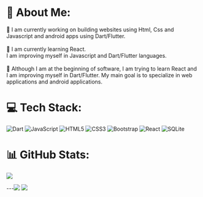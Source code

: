 # 💫 About Me:
🔭 I am currently working on building websites using Html, Css and Javascript and android apps using Dart/Flutter.<br><br>🤝 I am currently learning React.<br>    I am improving myself in Javascript and Dart/Flutter languages.<br><br>🌱 Although I am at the beginning of software, I am trying to learn React and I am improving myself in Dart/Flutter. My main goal is to specialize in web applications and android applications.


# 💻 Tech Stack:
![Dart](https://img.shields.io/badge/dart-%230175C2.svg?style=for-the-badge&logo=dart&logoColor=white) ![JavaScript](https://img.shields.io/badge/javascript-%23323330.svg?style=for-the-badge&logo=javascript&logoColor=%23F7DF1E) ![HTML5](https://img.shields.io/badge/html5-%23E34F26.svg?style=for-the-badge&logo=html5&logoColor=white) ![CSS3](https://img.shields.io/badge/css3-%231572B6.svg?style=for-the-badge&logo=css3&logoColor=white) ![Bootstrap](https://img.shields.io/badge/bootstrap-%238511FA.svg?style=for-the-badge&logo=bootstrap&logoColor=white) ![React](https://img.shields.io/badge/react-%2320232a.svg?style=for-the-badge&logo=react&logoColor=%2361DAFB) ![SQLite](https://img.shields.io/badge/sqlite-%2307405e.svg?style=for-the-badge&logo=sqlite&logoColor=white)
# 📊 GitHub Stats:
![](https://github-readme-streak-stats.herokuapp.com/?user=ahmetSaki&theme=dark&hide_border=true)<br/>



---![]([https://media.giphy.com/media/I7kMRW6mj4YtW/giphy.gif](https://giphy.com/embed/I7kMRW6mj4YtW))
[![](https://visitcount.itsvg.in/api?id=ahmetSaki&icon=0&color=0)](https://visitcount.itsvg.in)

<!-- Proudly created with GPRM ( https://gprm.itsvg.in ) -->
